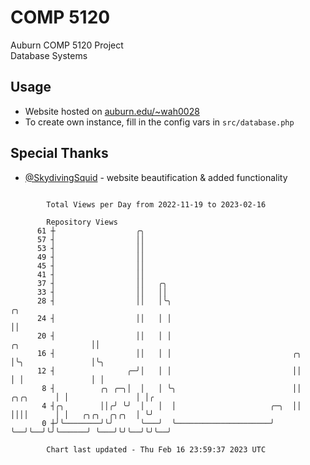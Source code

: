 # COMP 5120
Auburn COMP 5120 Project  
Database Systems

## Usage
- Website hosted on [auburn.edu/~wah0028](https://webhome.auburn.edu/~wah0028/)
- To create own instance, fill in the config vars in `src/database.php`

## Special Thanks
- [@SkydivingSquid](https://github.com/SkydivingSquid) - website beautification & added functionality

```

        Total Views per Day from 2022-11-19 to 2023-02-16

        Repository Views
      61 ┼                  ╭╮
      57 ┤                  ││
      53 ┤                  ││
      49 ┤                  ││
      45 ┤                  ││
      41 ┤                  ││
      37 ┤                  ││   ╭╮
      33 ┤                  ││   ││
      28 ┤                  ││   │╰╮                                                           ╭╮
      24 ┤                  ││   │ │                                                           ││
      20 ┤                  ││   │ │                                         ╭╮                ││
      16 ┤                  ││   │ │                           ╭╮            │╰╮               │╰╮
      12 ┤                ╭─╯│   │ │                           ││            │ │               │ │
       8 ┤          ╭╮ ╭─╮│  │   │ ╰╮                          ││  ╭╮╭╮      │ │               │ │╭
       4 ┤╭╮        ││╭╯ ╰╯  │   │  │                     ╭─╮  ││  ││││      │ │   ╭╮╭╮  ╭╮╭╮  │ ╰╯
       0 ┼╯╰────────╯╰╯      ╰───╯  ╰─────────────────────╯ ╰──╯╰──╯╰╯╰──────╯ ╰───╯╰╯╰──╯╰╯╰──╯

        Chart last updated - Thu Feb 16 23:59:37 2023 UTC
        
```
